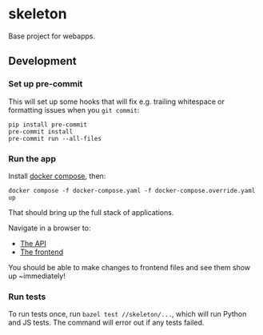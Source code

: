# skeleton

Base project for webapps.

## Development

### Set up pre-commit

This will set up some hooks that will fix e.g. trailing whitespace or formatting issues when you `git commit`:
```
pip install pre-commit
pre-commit install
pre-commit run --all-files
```

### Run the app
Install [docker compose](https://docs.docker.com/compose/install/), then:

```
docker compose -f docker-compose.yaml -f docker-compose.override.yaml up
```

That should bring up the full stack of applications.

Navigate in a browser to:
- [The API](http://localhost:5000/graphql)
- [The frontend](http://localhost:5001)

You should be able to make changes to frontend files and see them show up ~immediately!

### Run tests

To run tests once, run `bazel test //skeleton/...`, which will run Python and JS tests. The command will error out if any tests failed.
